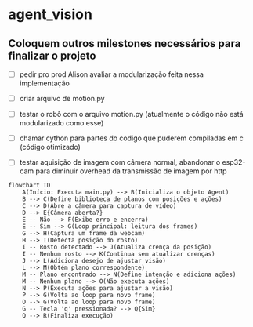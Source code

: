 # agent_vision
## Coloquem outros milestones necessários para finalizar o projeto

- [ ] pedir pro prod Alison avaliar a modularização feita nessa implementação

- [ ] criar arquivo de motion.py

- [ ] testar o robô com o arquivo motion.py (atualmente o código não está modularizado como esse)

- [ ] chamar cython para partes do codigo que puderem compiladas em c (código otimizado)

- [ ] testar aquisição de imagem com câmera normal, abandonar o esp32-cam para diminuir overhead da transmissão de imagem por http

```mermaid
flowchart TD
    A(Início: Executa main.py) --> B(Inicializa o objeto Agent)
    B --> C(Define biblioteca de planos com posições e ações)
    C --> D(Abre a câmera para captura de vídeo)
    D --> E{Câmera aberta?}
    E -- Não --> F(Exibe erro e encerra)
    E -- Sim --> G(Loop principal: leitura dos frames)
    G --> H(Captura um frame da webcam)
    H --> I(Detecta posição do rosto)
    I -- Rosto detectado --> J(Atualiza crença da posição)
    I -- Nenhum rosto --> K(Continua sem atualizar crenças)
    J --> L(Adiciona desejo de ajustar visão)
    L --> M(Obtém plano correspondente)
    M -- Plano encontrado --> N(Define intenção e adiciona ações)
    M -- Nenhum plano --> O(Não executa ações)
    N --> P(Executa ações para ajustar a visão)
    P --> G(Volta ao loop para novo frame)
    O --> G(Volta ao loop para novo frame)
    G -- Tecla 'q' pressionada? --> Q{Sim}
    Q --> R(Finaliza execução)
```